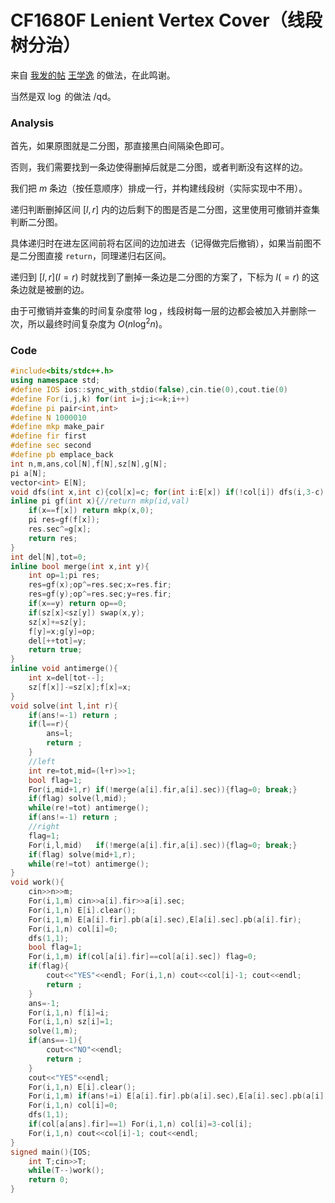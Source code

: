 # CF1680F Lenient Vertex Cover（线段树分治）

来自 [我发的帖](https://www.luogu.com.cn/discuss/439117) [王学逸](https://www.luogu.com.cn/user/317459) 的做法，在此鸣谢。

当然是双 $\log$ 的做法 /qd。

### Analysis

首先，如果原图就是二分图，那直接黑白间隔染色即可。

否则，我们需要找到一条边使得删掉后就是二分图，或者判断没有这样的边。

我们把 $m$ 条边（按任意顺序）排成一行，并构建线段树（实际实现中不用）。

递归判断删掉区间 $[l,r]$ 内的边后剩下的图是否是二分图，这里使用可撤销并查集判断二分图。

具体递归时在进左区间前将右区间的边加进去（记得做完后撤销），如果当前图不是二分图直接 `return`，同理递归右区间。

递归到 $[l,r](l=r)$ 时就找到了删掉一条边是二分图的方案了，下标为 $l(=r)$ 的这条边就是被删的边。

由于可撤销并查集的时间复杂度带 $\log$，线段树每一层的边都会被加入并删除一次，所以最终时间复杂度为 $O(n\log^2 n)$。

### Code

```cpp
#include<bits/stdc++.h>
using namespace std;
#define IOS ios::sync_with_stdio(false),cin.tie(0),cout.tie(0) 
#define For(i,j,k) for(int i=j;i<=k;i++)
#define pi pair<int,int>
#define N 1000010
#define mkp make_pair
#define fir first
#define sec second
#define pb emplace_back
int n,m,ans,col[N],f[N],sz[N],g[N];
pi a[N];
vector<int> E[N];
void dfs(int x,int c){col[x]=c; for(int i:E[x]) if(!col[i]) dfs(i,3-c);}
inline pi gf(int x){//return mkp(id,val)
	if(x==f[x]) return mkp(x,0);
	pi res=gf(f[x]);
	res.sec^=g[x];
	return res;
}
int del[N],tot=0;
inline bool merge(int x,int y){
	int op=1;pi res;
	res=gf(x);op^=res.sec;x=res.fir;
	res=gf(y);op^=res.sec;y=res.fir;
	if(x==y) return op==0;
	if(sz[x]<sz[y]) swap(x,y);
	sz[x]+=sz[y];
	f[y]=x;g[y]=op;
	del[++tot]=y;
	return true;
}
inline void antimerge(){
	int x=del[tot--];
	sz[f[x]]-=sz[x];f[x]=x;
}
void solve(int l,int r){
	if(ans!=-1) return ;
	if(l==r){
		ans=l;
		return ;
	}
	//left
	int re=tot,mid=(l+r)>>1;
	bool flag=1;
	For(i,mid+1,r) if(!merge(a[i].fir,a[i].sec)){flag=0; break;}
	if(flag) solve(l,mid);
	while(re!=tot) antimerge();
	if(ans!=-1) return ;
	//right
	flag=1;
	For(i,l,mid)   if(!merge(a[i].fir,a[i].sec)){flag=0; break;}
	if(flag) solve(mid+1,r);
	while(re!=tot) antimerge();
}
void work(){
	cin>>n>>m;
	For(i,1,m) cin>>a[i].fir>>a[i].sec;
	For(i,1,n) E[i].clear();
	For(i,1,m) E[a[i].fir].pb(a[i].sec),E[a[i].sec].pb(a[i].fir);
	For(i,1,n) col[i]=0;
	dfs(1,1);
	bool flag=1;
	For(i,1,m) if(col[a[i].fir]==col[a[i].sec]) flag=0;
	if(flag){
		cout<<"YES"<<endl; For(i,1,n) cout<<col[i]-1; cout<<endl;
		return ;
	}
	ans=-1;
	For(i,1,n) f[i]=i;
	For(i,1,n) sz[i]=1;
	solve(1,m);
	if(ans==-1){
		cout<<"NO"<<endl;
		return ;
	}
	cout<<"YES"<<endl;
	For(i,1,n) E[i].clear();
	For(i,1,m) if(ans!=i) E[a[i].fir].pb(a[i].sec),E[a[i].sec].pb(a[i].fir);
	For(i,1,n) col[i]=0;
	dfs(1,1);
	if(col[a[ans].fir]==1) For(i,1,n) col[i]=3-col[i];
	For(i,1,n) cout<<col[i]-1; cout<<endl;
}
signed main(){IOS;
	int T;cin>>T;
	while(T--)work();
	return 0;
}
```